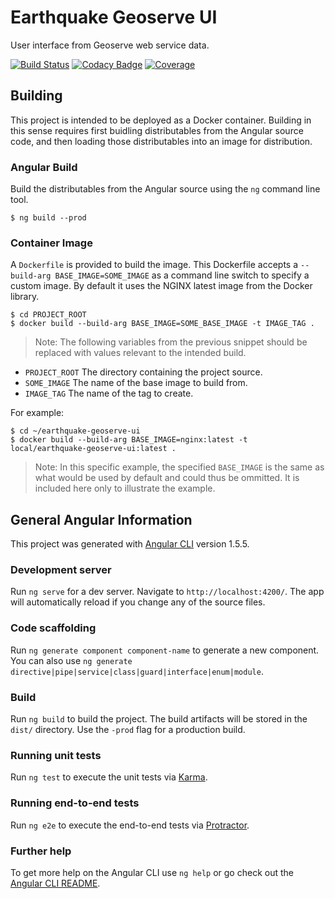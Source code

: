 # Earthquake Geoserve UI
User interface from Geoserve web service data.

[![Build Status](https://travis-ci.org/usgs/earthquake-geoserve-ui.svg?branch=master)](https://travis-ci.org/usgs/earthquake-geoserve-ui)
[![Codacy Badge](https://api.codacy.com/project/badge/Grade/bc4483e5ad814d5f857d493827e1bf63)](https://www.codacy.com/app/usgs/earthquake-geoserve-ui?utm_source=github.com&amp;utm_medium=referral&amp;utm_content=usgs/earthquake-geoserve-ui&amp;utm_campaign=Badge_Grade)
[![Coverage](https://api.codacy.com/project/badge/Coverage/bc4483e5ad814d5f857d493827e1bf63)](https://www.codacy.com/app/usgs/earthquake-geoserve-ui?utm_source=github.com&utm_medium=referral&utm_content=usgs/earthquake-geoserve-ui&utm_campaign=Badge_Coverage)


Building
--------

This project is intended to be deployed as a Docker container. Building in this
sense requires first buidling distributables from the Angular source code, and
then loading those distributables into an image for distribution.

### Angular Build

Build the distributables from the Angular source using the `ng` command line
tool.
```
$ ng build --prod
```

### Container Image

A `Dockerfile` is provided to build the image. This Dockerfile accepts a
`--build-arg BASE_IMAGE=SOME_IMAGE` as a command line switch to specify a
custom image. By default it uses the NGINX latest image from the Docker library.
```
$ cd PROJECT_ROOT
$ docker build --build-arg BASE_IMAGE=SOME_BASE_IMAGE -t IMAGE_TAG .
```
> Note: The following variables from the previous snippet should be replaced
>       with values relevant to the intended build.
- `PROJECT_ROOT`
  The directory containing the project source.
- `SOME_IMAGE`
  The name of the base image to build from.
- `IMAGE_TAG`
  The name of the tag to create.

For example:
```
$ cd ~/earthquake-geoserve-ui
$ docker build --build-arg BASE_IMAGE=nginx:latest -t local/earthquake-geoserve-ui:latest .
```
> Note: In this specific example, the specified `BASE_IMAGE` is the same as
>       what would be used by default and could thus be ommitted. It is
>       included here only to illustrate the example.


General Angular Information
---------------------------

This project was generated with [Angular CLI](https://github.com/angular/angular-cli) version 1.5.5.

### Development server

Run `ng serve` for a dev server. Navigate to `http://localhost:4200/`. The app will automatically reload if you change any of the source files.

### Code scaffolding

Run `ng generate component component-name` to generate a new component. You can also use `ng generate directive|pipe|service|class|guard|interface|enum|module`.

### Build

Run `ng build` to build the project. The build artifacts will be stored in the `dist/` directory. Use the `-prod` flag for a production build.

### Running unit tests

Run `ng test` to execute the unit tests via [Karma](https://karma-runner.github.io).

### Running end-to-end tests

Run `ng e2e` to execute the end-to-end tests via [Protractor](http://www.protractortest.org/).

### Further help

To get more help on the Angular CLI use `ng help` or go check out the [Angular CLI README](https://github.com/angular/angular-cli/blob/master/README.md).
